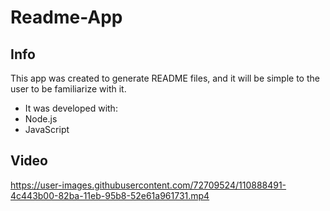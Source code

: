 # Readme-App

## Info 
This app was created to generate README files, and it will be simple to the user to be familiarize with it.

* It was developed with:
* Node.js
* JavaScript

## Video
https://user-images.githubusercontent.com/72709524/110888491-4c443b00-82ba-11eb-95b8-52e61a961731.mp4
